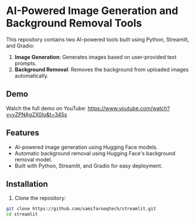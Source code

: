 # AI-Powered Image Generation and Background Removal Tools

This repository contains two AI-powered tools built using Python, Streamlit, and Gradio:
1. **Image Generation**: Generates images based on user-provided text prompts.
2. **Background Removal**: Removes the background from uploaded images automatically.

## Demo
Watch the full demo on YouTube: https://www.youtube.com/watch?v=yZPNAgZX0Io&t=345s

## Features
- AI-powered image generation using Hugging Face models.
- Automatic background removal using Hugging Face's background removal model.
- Built with Python, Streamlit, and Gradio for easy deployment.

## Installation

1. Clone the repository:
```bash
git clone https://github.com/samifarooqtech/streamlit.git
cd streamlit
